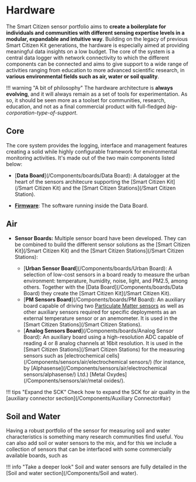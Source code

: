 # Hardware

The Smart Citizen sensor portfolio aims to **create a boilerplate for individuals and communities with different sensing expertise levels in a modular, expandable and intuitive way**. Building on the legacy of previous Smart Citizen Kit generations, the hardware is especially aimed at providing meaningful data insights on a low budget. The core of the system is a central data logger with network connectivity to which the different components can be connected and aims to give support to a wide range of activities ranging from education to more advanced scientific research, in **various environmental fields such as air, water or soil quality**.

!!! warning "A bit of philosophy"
    The hardware architecture is **always evolving**, and it will always remain as a set of tools for experimentation. As so, it should be seen more as a toolset for communities, research, education, and not as a final commercial product with full-fledged _big-corporation-type-of-support_.

## Core

The core system provides the logging, interface and management features creating a solid while highly configurable framework for environmental monitoring activities. It's made out of the two main components listed below:

* [**Data Board**](/Components/boards/Data Board): A datalogger at the heart of the sensors architecure supporting the [Smart Citizen Kit](/Smart Citizen Kit) and the [Smart Citizen Stations](/Smart Citizen Station).

* [**Firmware**](Firmware): The software running inside the Data Board.

## Air

* **Sensor Boards:** Multiple sensor board have been developed. They can be combined to build the different sensor solutions as the [Smart Citizen Kit](/Smart Citizen Kit) and the [Smart Citizen Stations](/Smart Citizen Stations):

	* [**Urban Sensor Board**](/Components/boards/Urban Board): A selection of low-cost sensors in a board ready to measure the urban environment: temperature, humidity, noise, light, and PM2.5, among others. Together with the [Data Board](/Components/boards/Data Board) they create the [Smart Citizen Kit](/Smart Citizen Kit).
	* [**PM Sensors Board**](/Components/boards/PM Board): An auxiliary board capable of driving two [Particulate Matter sensors](/Components/sensors/air/OPCs/) as well as other auxiliary sensors required for specific deployments as an external temperature sensor or an anemometer. It is used in the [Smart Citizen Stations](/Smart Citizen Stations).
    * [**Analog Sensors Board**](/Components/boards/Analog Sensor Board): An auxiliary board using a high-resolution ADC capable of reading 4 or 8 analog channels at 16bit resolution. It is used in the [Smart Citizen Stations](/Smart Citizen Stations) for the measuring sensors such as [electrochemical cells](/Components/sensors/air/electrochemical sensors/) (for instance, by [Alphasense](/Components/sensors/air/electrochemical sensors/alphasense/) Ltd.) [Metal Oxydes](/Components/sensors/air/metal oxides/).

!!! tips "Expand the SCK"
    Check how to expand the SCK for air quality in the [auxiliary connector section](/Components/Auxiliary Connector#air)

## Soil and Water

Having a robust portfolio of the sensor for measuring soil and water characteristics is something many research communities find useful. You can also add soil or water sensors to the mix, and for this we include a collection of sensors that can be interfaced with some commercially available boards, such as

!!! info "Take a deeper look"
    Soil and water sensors are fully detailed in the [Soil and water section](/Components/Soil and water).
